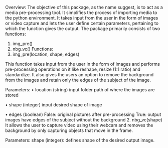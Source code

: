Overview:
The objective of this package, as the name suggest, is to act as a media pre-processing tool. It simplifies the process of importing media to the python environment.
It takes input from the user in the form of images or video capture and lets the user define certain parameters, pertaining to which the function gives the output. The package primarily consists of two functions:
1.	img_pre()
2.	nbg_vc()
Functions:
1.	img_pre(location, shape, edges)

This function takes input from the user in the form of images and performs pre-processing operations on it like reshape, resize (1:1 ratio) and standardize. It also gives the users an option to remove the background from the images and retain only the edges of the subject of the image. 

Parameters:
•	location (string)
input folder path of where the images are stored

•	shape (integer)
input desired shape of image

•	edges (boolean)
False: original pictures after pre-processing
True: output images have edges of the subject without the background
2.	nbg_vc(shape)
It allows the user to capture video using their webcam and removes the background by only capturing objects that move in the frame.

Parameters: 
shape (integer): defines shape of the desired output image. 


